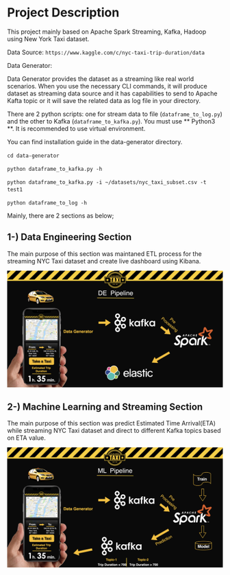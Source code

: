 # Project Description

This project mainly based on Apache Spark Streaming, Kafka, Hadoop using New York Taxi dataset.

Data Source:
`https://www.kaggle.com/c/nyc-taxi-trip-duration/data`

Data Generator:

Data Generator provides the dataset as a streaming like real world scenarios. When you use the necessary CLI commands, it will produce dataset as streaming data source and it has capabilities to send to Apache Kafta topic or it will save the related data as log file in your directory.

There are 2 python scripts: one for stream data to file (`dataframe_to_log.py`) and the other to Kafka (`dataframe_to_kafka.py`).
You must use ** Python3 **. It is recommended to use virtual environment.

You can find installation guide in the data-generator directory.

`cd data-generator`

`python dataframe_to_kafka.py -h`

`python dataframe_to_kafka.py -i ~/datasets/nyc_taxi_subset.csv -t test1`

`python dataframe_to_log -h `

Mainly, there are 2 sections as below;

##  1-) Data Engineering Section

The main purpose of this section was maintaned ETL process for the streaming NYC Taxi dataset and create live dashboard using Kibana.

![Streaming Pipeline](https://github.com/seneralkan/nyc-taxi/blob/master/Streaming%20Pipeline.png)

## 2-) Machine Learning and Streaming Section

The main purpose of this section was predict Estimated Time Arrival(ETA) while streaming NYC Taxi dataset and direct to different Kafka topics based on ETA value.

![ML Pipeline](https://github.com/seneralkan/nyc-taxi/blob/master/ML%20Pipeline.png)
